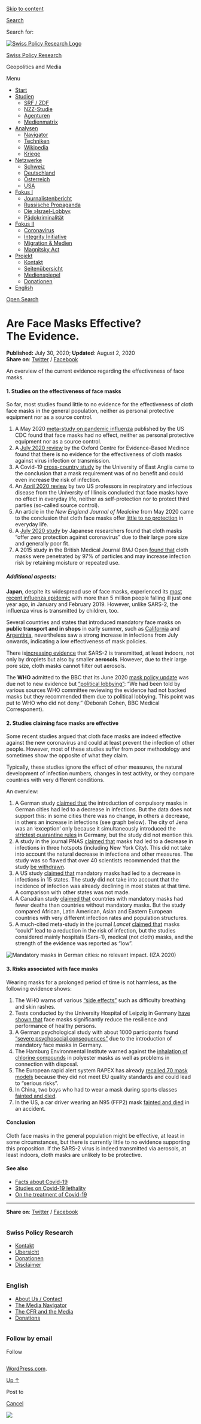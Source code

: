 [Skip to
content](#content)

[](https://swprs.org/)

<div class="cover">

</div>

[Search](#search-container)

<div id="search-container" class="header-search-block bg-graphite hidden">

<span class="screen-reader-text">Search for:</span>

</div>

<div class="header-inner section-inner">

[![Swiss Policy Research
Logo](https://swprs.files.wordpress.com/2020/05/swiss-policy-research-logo-300.png)](https://swprs.org/)

[Swiss Policy Research](https://swprs.org/)

Geopolitics and
    Media

</div>

<div class="navigation section no-padding bg-dark">

Menu

<div class="main-navigation">

  - <span id="menu-item-4374">[Start](https://swprs.org)</span>
  - <span id="menu-item-5941">[Studien](https://swprs.org/srf-propaganda-analyse/)</span>
      - <span id="menu-item-4361">[SRF /
        ZDF](https://swprs.org/srf-propaganda-analyse/)</span>
      - <span id="menu-item-4359">[NZZ-Studie](https://swprs.org/die-nzz-studie/)</span>
      - <span id="menu-item-4373">[Agenturen](https://swprs.org/der-propaganda-multiplikator/)</span>
      - <span id="menu-item-7978">[Medienmatrix](https://swprs.org/die-propaganda-matrix/)</span>
  - <span id="menu-item-9423">[Analysen](https://swprs.org/medien-navigator/)</span>
      - <span id="menu-item-9414">[Navigator](https://swprs.org/medien-navigator/)</span>
      - <span id="menu-item-8524">[Techniken](https://swprs.org/der-propaganda-schluessel/)</span>
      - <span id="menu-item-10908">[Wikipedia](https://swprs.org/propaganda-in-der-wikipedia/)</span>
      - <span id="menu-item-9920">[Kriege](https://swprs.org/logik-imperialer-kriege/)</span>
  - <span id="menu-item-4362">[Netzwerke](https://swprs.org/netzwerk-medien-schweiz/)</span>
      - <span id="menu-item-6283">[Schweiz](https://swprs.org/netzwerk-medien-schweiz/)</span>
      - <span id="menu-item-7215">[Deutschland](https://swprs.org/netzwerk-medien-deutschland/)</span>
      - <span id="menu-item-17401">[Österreich](https://swprs.org/medien-in-oesterreich/)</span>
      - <span id="menu-item-7216">[USA](https://swprs.org/das-american-empire-und-seine-medien/)</span>
  - <span id="menu-item-9228">[Fokus
    I](https://swprs.org/bericht-eines-journalisten/)</span>
      - <span id="menu-item-12119">[Journalistenbericht](https://swprs.org/bericht-eines-journalisten/)</span>
      - <span id="menu-item-12117">[Russische
        Propaganda](https://swprs.org/russische-propaganda/)</span>
      - <span id="menu-item-12118">[Die
        »Israel-Lobby«](https://swprs.org/die-israel-lobby-fakten-und-mythen/)</span>
      - <span id="menu-item-13505">[Pädokriminalität](https://swprs.org/geopolitik-und-paedokriminalitaet/)</span>
  - <span id="menu-item-17258">[Fokus
    II](https://swprs.org/migration-und-medien/)</span>
      - <span id="menu-item-32838">[Coronavirus](https://swprs.org/covid-19-hinweis-ii/)</span>
      - <span id="menu-item-12939">[Integrity
        Initiative](https://swprs.org/die-integrity-initiative/)</span>
      - <span id="menu-item-17290">[Migration &
        Medien](https://swprs.org/migration-und-medien/)</span>
      - <span id="menu-item-17291">[Magnitsky
        Act](https://swprs.org/der-fall-magnitsky/)</span>
  - <span id="menu-item-21964">[Projekt](https://swprs.org/kontakt/)</span>
      - <span id="menu-item-8525">[Kontakt](https://swprs.org/kontakt/)</span>
      - <span id="menu-item-10193">[Seitenübersicht](https://swprs.org/uebersicht/)</span>
      - <span id="menu-item-8637">[Medienspiegel](https://swprs.org/medienspiegel/)</span>
      - <span id="menu-item-33287">[Donationen](https://swprs.org/donationen/)</span>
  - <span id="menu-item-14415">[English](https://swprs.org/contact/)</span>

</div>

[Open Search](#)

</div>

<div class="wrapper section medium-padding">

<div class="section-inner clear" data-role="main">

<div id="content" class="content clear center">

# Are Face Masks Effective? The Evidence.

<div class="post-content clear">

**Published:** July 30, 2020; **Updated**: August 2, 2020  
**Share on**:
[Twitter](https://twitter.com/intent/tweet?url=https://swprs.org/face-masks-evidence/)
/
[Facebook](https://www.facebook.com/share.php?u=https://swprs.org/face-masks-evidence/)

An overview of the current evidence regarding the effectiveness of face
masks.

#### 1\. Studies on the effectiveness of face masks

So far, most studies found little to no evidence for the effectiveness
of cloth face masks in the general population, neither as personal
protective equipment nor as a source control.

1.  A May 2020 [meta-study on pandemic
    influenza](https://wwwnc.cdc.gov/eid/article/26/5/19-0994_article)
    published by the US CDC found that face masks had no effect, neither
    as personal protective equipment nor as a source control.
2.  A [July 2020
    review](https://www.cebm.net/covid-19/masking-lack-of-evidence-with-politics/)
    by the Oxford Centre for Evidence-Based Medince found that there is
    no evidence for the effectiveness of cloth masks against virus
    infection or transmission.
3.  <span style="vertical-align:inherit;">A Covid-19 [cross-country
    study](https://www.uea.ac.uk/about/-/new-study-reveals-blueprint-for-getting-out-of-covid-19-lockdown)
    by the University of East Anglia came to the conclusion that a mask
    requirement was of <span style="vertical-align:inherit;">no
    benefit</span><span style="vertical-align:inherit;"> and could even
    increase the risk of infection.</span></span>
4.  An [April 2020
    review](https://www.cidrap.umn.edu/news-perspective/2020/04/commentary-masks-all-covid-19-not-based-sound-data)
    by two US professors in respiratory and infectious disease from the
    University of Illinois concluded that face masks have no effect in
    everyday life, neither as self-protection nor to protect third
    parties (so-called source control).
5.  An article in the *New England Journal of Medicine* from May 2020
    came to the conclusion that cloth face masks offer [little to no
    protection](https://www.nejm.org/doi/full/10.1056/NEJMp2006372) in
    everyday life.
6.  A [July 2020 study](http://www.asahi.com/ajw/articles/13523664) by
    Japanese researchers found that cloth masks “offer zero protection
    against coronavirus” due to their large pore size and generally poor
    fit.
7.  A 2015 study in the British Medical Journal BMJ Open [found
    that](https://bmjopen.bmj.com/content/5/4/e006577) cloth masks were
    penetrated by 97% of particles and may increase infection risk by
    retaining moisture or repeated use.

##### Additional aspects:

**Japan**, despite its widespread use of face masks, experienced its
[most recent influenza
epidemic](https://www.upi.com/Top_News/World-News/2019/02/01/Millions-in-Japan-affected-as-flu-outbreak-grips-country/9191549043797/)
with more than 5 million people falling ill just one year ago, in
January and February 2019. However, unlike SARS-2, the influenza virus
is transmitted by children, too.

Several countries and states that introduced mandatory face masks on
**public transport and in shops** in early summer, such as
[California](https://covidusa.net/?state=California) and
[Argentinia](https://www.worldometers.info/coronavirus/country/argentina/),
nevertheless saw a strong increase in infections from July onwards,
indicating a low effectiveness of mask policies.

There is[increasing
evidence](https://jamanetwork.com/journals/jama/fullarticle/2768396)
that SARS-2 is transmitted, at least indoors, not only by droplets but
also by smaller **aerosols**. However, due to their large pore size,
cloth masks cannot filter out aerosols.

The **WHO** admitted to the BBC that its June 2020 [mask policy
update](https://www.webmd.com/lung/news/20200608/who-changes-stance-says-public-should-wear-masks)
was due not to new evidence but [“political
lobbying”](https://twitter.com/ClarkeMicah/status/1282987860090593280):
“We had been told by various sources WHO committee reviewing the
evidence had not backed masks but they recommended them due to political
lobbying. This point was put to WHO who did not deny.” (Deborah Cohen,
BBC Medical Corresponent).

#### 2\. Studies claiming face masks are effective

Some recent studies argued that cloth face masks are indeed effective
against the new coronavirus and could at least prevent the infection of
other people. However, most of these studies suffer from poor
methodology and sometimes show the opposite of what they claim.

Typically, these studies ignore the effect of other measures, the
natural development of infection numbers, changes in test activity, or
they compare countries with very different conditions.

An overview:

1.  A German study [claimed
    that](http://ftp.iza.org/dp13319.pdf#page=28) the introduction of
    compulsory masks in German cities had led to a decrease in
    infections. But the data does not support this: in some cities there
    was no change, in others a decrease, in others an increase in
    infections (see graph below). The city of Jena was an ‘exception’
    only because it simultaneously introduced the [strictest quarantine
    rules](https://www.mdr.de/thueringen/ost-thueringen/jena/corona-jena-seit-einer-woche-keine-neuinfektion-100.html)
    in Germany, but the study did not mention this.
2.  A study in the journal PNAS [claimed
    that](https://www.pnas.org/content/117/26/14857) masks had led to a
    decrease in infections in three hotspots (including New York City).
    This did not take into account the natural decrease in infections
    and other measures. The study was so flawed that over 40 scientists
    recommended that the study [be
    withdrawn](https://reason.com/2020/06/22/prominent-researchers-say-a-widely-cited-study-on-wearing-masks-is-badly-flawed/).
3.  A US study [claimed
    that](https://www.healthaffairs.org/doi/full/10.1377/hlthaff.2020.00818)
    mandatory masks had led to a decrease in infections in 15 states.
    The study did not take into account that the incidence of infection
    was already declining in most states at that time. A comparison with
    other states was not made.
4.  A Canadian study [claimed
    that](https://www.medrxiv.org/content/10.1101/2020.05.22.20109231v3.full.pdf)
    countries with mandatory masks had fewer deaths than countries
    without mandatory masks. But the study compared African, Latin
    American, Asian and Eastern European countries with very different
    infection rates and population structures.
5.  A much-cited meta-study in the journal *Lancet* [claimed
    that](https://www.thelancet.com/journals/lancet/article/PIIS0140-6736\(20\)31142-9/fulltext)
    masks “could” lead to a reduction in the risk of infection, but the
    studies considered mainly hospitals (Sars-1), medical (not cloth)
    masks, and the strength of the evidence was reported as “low”.

![Mandatory masks in German cities: no relevant impact.
([IZA 2020](http://ftp.iza.org/dp13319.pdf#page=28))](https://swprs.files.wordpress.com/2020/06/germany-face-masks-april-2020.png?w=736&h=547)

#### 3\. Risks associated with face masks

Wearing masks for a prolonged period of time is not harmless, as the
following evidence shows:

1.  The WHO warns of various [“side
    effects”](https://www.who.int/publications/i/item/advice-on-the-use-of-masks-in-the-community-during-home-care-and-in-healthcare-settings-in-the-context-of-the-novel-coronavirus-\(2019-ncov\)-outbreak)
    such as difficulty breathing and skin rashes.
2.  Tests conducted by the University Hospital of Leipzig in Germany
    [have shown that](https://science.orf.at/stories/3201213/) face
    masks significantly reduce the resilience and performance of healthy
    persons.
3.  A German psychological study with about 1000 participants found
    [“severe psychosocial
    consequences”](https://corona-transition.org/der-maskenzwang-ist-verantwortlich-fur-schwere-psychische-schaden-und-die)
    due to the introduction of mandatory face masks in Germany.
4.  The Hamburg Environmental Institute warned against the [inhalation
    of chlorine
    compounds](https://corona-transition.org/maskentragen-noch-ungesunder-als-gedacht)
    in polyester masks as well as problems in connection with disposal.
5.  The European rapid alert system RAPEX has already [recalled 70 mask
    models](https://corona-transition.org/maskentragen-noch-ungesunder-als-gedacht)
    because they did not meet EU quality standards and could lead to
    “serious risks”.
6.  In China, two boys who had to wear a mask during sports classes
    [fainted and
    died](https://www.ibtimes.com/2-chinese-boys-wearing-masks-during-gym-class-dropped-dead-reports-say-2971556).
7.  In the US, a car driver wearing an N95 (FFP2) mask [fainted and
    died](https://nypost.com/2020/04/24/driver-crashes-car-after-passing-out-from-wearing-n95-mask/)
    in an accident.

#### Conclusion

Cloth face masks in the general population might be effective, at least
in some circumstances, but there is currently little to no evidence
supporting this proposition. If the SARS-2 virus is indeed transmitted
via aerosols, at least indoors, cloth masks are unlikely to be
protective.

#### See also

  - [Facts about
    Covid-19](https://swprs.org/a-swiss-doctor-on-covid-19/)
  - [Studies on Covid-19
    lethality](https://swprs.org/studies-on-covid-19-lethality/)
  - [On the treatment of
    Covid-19](https://swprs.org/on-the-treatment-of-covid-19/)

-----

**Share
on**: [Twitter](https://twitter.com/intent/tweet?url=https://swprs.org/face-masks-evidence/)
/
[Facebook](https://www.facebook.com/share.php?u=https://swprs.org/face-masks-evidence/)

</div>

</div>

</div>

</div>

<div id="footer" class="footer bg-graphite">

<div class="section-inner row clear" data-role="complementary">

<div class="column column-1 one-third medium-padding">

<div class="widgets">

<div id="nav_menu-3" class="widget widget_nav_menu">

<div class="widget-content clear">

### Swiss Policy Research

<div class="menu-allgemein-container">

  - <span id="menu-item-251">[Kontakt](https://swprs.org/kontakt/)</span>
  - <span id="menu-item-33090">[Übersicht](https://swprs.org/uebersicht/)</span>
  - <span id="menu-item-33286">[Donationen](https://swprs.org/donationen/)</span>
  - <span id="menu-item-15372">[Disclaimer](https://swprs.org/disclaimer/)</span>

</div>

</div>

</div>

</div>

</div>

<div class="column column-2 one-third medium-padding">

<div class="widgets">

<div id="nav_menu-4" class="widget widget_nav_menu">

<div class="widget-content clear">

### English

<div class="menu-english-container">

  - <span id="menu-item-20017">[About Us /
    Contact](https://swprs.org/contact/)</span>
  - <span id="menu-item-20015">[The Media
    Navigator](https://swprs.org/media-navigator/)</span>
  - <span id="menu-item-20016">[The CFR and the
    Media](https://swprs.org/the-american-empire-and-its-media/)</span>
  - <span id="menu-item-33285">[Donations](https://swprs.org/donations/)</span>

</div>

</div>

</div>

</div>

</div>

<div class="column column-3 one-third medium-padding">

<div class="widgets">

<div id="blog_subscription-4" class="widget widget_blog_subscription jetpack_subscription_widget">

<div class="widget-content clear">

### Follow by email

Follow

</div>

</div>

</div>

</div>

</div>

</div>

<div class="credits section bg-dark small-padding">

<div class="credits-inner section-inner clear">

[WordPress.com](https://wordpress.com/?ref=footer_custom_com).

[Up ↑](# "To the top")

</div>

</div>

<div style="display:none">

</div>

<div id="carousel-reblog-box">

Post to

<div class="submit">

<span class="canceltext">[Cancel](#)</span>

</div>

<div class="arrow">

</div>

</div>

![](https://pixel.wp.com/b.gif?v=noscript)
